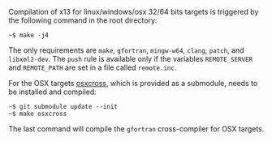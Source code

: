 Compilation of x13 for linux/windows/osx 32/64 bits targets is triggered by the following command in the root directory:
```shell
~$ make -j4
```
The only requirements are `make`, `gfortran`, `mingw-w64`, `clang`, `patch`, and `libxml2-dev`. The `push` rule is available only if the variables `REMOTE_SERVER` and `REMOTE_PATH` are set in a file called `remote.inc`.

For the OSX targets [osxcross](https://github.com/tpoechtrager/osxcross), which is provided as a submodule, needs to be installed and compiled: 
```shell
~$ git submodule update --init
~$ make osxcross
```
The last command will compile the `gfortran` cross-compiler for OSX targets.
